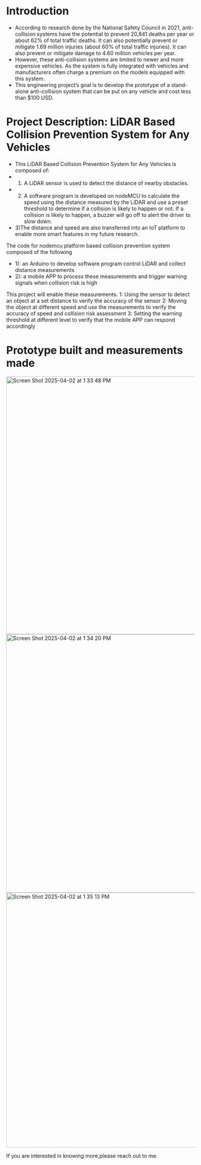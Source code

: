 # Introduction
* According to research done by the National Safety Council in 2021, anti-collision systems have the potential to prevent 20,841 deaths per year or about 62% of total traffic deaths. It can also potentially prevent or mitigate 1.69 million injuries (about 60% of total traffic injuries). It can also prevent or mitigate damage to 4.60 million vehicles per year.
* However, these anti-collision systems are limited to newer and more expensive vehicles. As the system is fully integrated with vehicles and manufacturers often charge a premium on the models equipped with this system. 
* This engineering project’s goal is to develop the prototype of a stand-alone anti-collision system that can be put on any vehicle and cost less than $100 USD.

# Project Description: LiDAR Based Collision Prevention System for Any Vehicles
* This LiDAR Based Collision Prevention System for Any Vehicles is composed of:
* 1) A LiDAR sensor is used to detect the distance of nearby obstacles. 
* 2) A software program is developed on nodeMCU to calculate the speed using the distance measured by the LiDAR and use a preset threshold to determine if a collision is likely to happen or not. If a collision is likely to happen, a buzzer will go off to alert the driver to slow down.
* 3)The distance and speed are also transferred into an IoT platform to enable more smart features in my future research.

The code for nodemcu platform based collision prevention system composed of the following
* 1): an Arduino to develop software program control LiDAR and collect distance measurements
* 2): a mobile APP to process these measurements and trigger warning signals when collision risk is high

This project will enable these measurements.
1: Using the sensor to detect an object at a set distance to verify the accuracy of the sensor
2: Moving the object at different speed and use the measurements to verify the accuracy of speed and collision risk assessment
3: Setting the warning threshold at different level to verify that the mobile APP can respond accordingly

# Prototype built and measurements made
<img width="688" alt="Screen Shot 2025-04-02 at 1 33 48 PM" src="https://github.com/user-attachments/assets/a42bffd4-2ed1-40d5-874b-6df1cb307057" />
<img width="690" alt="Screen Shot 2025-04-02 at 1 34 20 PM" src="https://github.com/user-attachments/assets/caee582a-0cfc-4c47-bcf5-e70b8a676479" />
<img width="680" alt="Screen Shot 2025-04-02 at 1 35 13 PM" src="https://github.com/user-attachments/assets/92fc04ca-1774-4434-96dd-73ac90034f1f" />

If you are interested in knowing more,please reach out to me.

